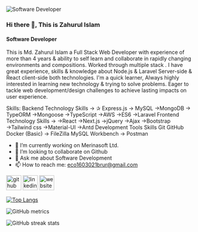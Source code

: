 ![Software Developer](https://media.licdn.com/dms/image/D5616AQHWNVakzx7ynQ/profile-displaybackgroundimage-shrink_350_1400/0/1691604074276?e=1715817600&v=beta&t=JdwXI78QahVg-tiiqkrqBMFZyfEMC6_0TzhR9navDVE)

### Hi there 👋, This is Zahurul Islam
#### Software Developer

This is Md. Zahurul Islam a Full Stack Web Developer with experience of more than 4 years & ability to self learn and collaborate in rapidly changing environments and compositions. Worked through multiple stack . I have great experience, skills & knowledge about Node.js & Laravel Server-side & React client-side both technologies. I'm a quick learner, Always highly interested in learning new technology & trying to solve problems. Eager to tackle web development/design challenges to achieve lasting impacts on user experience.

Skills: Backend Technology Skills →  ✰ Express.js  → MySQL  →MongoDB  → TypeORM   →Mongoose  →TypeScript  →AWS  →ES6  →Laravel  Frontend Technology Skills →  →React   →Next.js   →jQuery  →Ajax  →Bootstrap  →Tailwind css  →Material-UI  →Antd  Development Tools Skills  Git  GitHub  Docker (Basic)  → FileZilla  MySQL Workbench  → Postman

- 🔭 I’m currently working on Merinasoft Ltd. 
- 👯 I’m looking to collaborate on Github 
- 💬 Ask me about Software Development 
- 📫 How to reach me: eco1603021brur@gmail.com 


[<img src='https://cdn.jsdelivr.net/npm/simple-icons@3.0.1/icons/github.svg' alt='github' height='40'>](https://github.com/zahuruli)  [<img src='https://cdn.jsdelivr.net/npm/simple-icons@3.0.1/icons/linkedin.svg' alt='linkedin' height='40'>](https://www.linkedin.com/in/https://www.linkedin.com/in/zahurul-islam-9799a91aa//)  [<img src='https://cdn.jsdelivr.net/npm/simple-icons@3.0.1/icons/icloud.svg' alt='website' height='40'>](https://charming-rugelach-932299.netlify.app/)  

[![Top Langs](https://github-readme-stats.vercel.app/api/top-langs/?username=zahuruli)](https://github.com/anuraghazra/github-readme-stats)

![GitHub metrics](https://metrics.lecoq.io/zahuruli)  

![GitHub streak stats](https://streak-stats.demolab.com/?user=zahuruli)  

